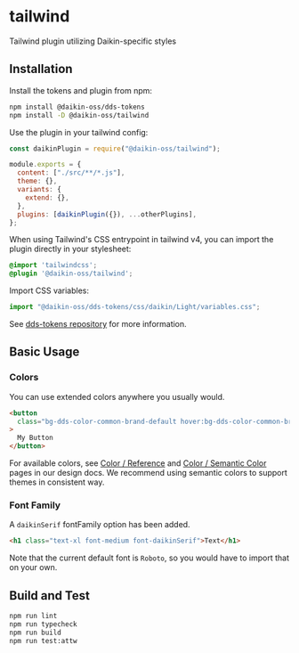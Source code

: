 # tailwind

Tailwind plugin utilizing Daikin-specific styles

## Installation

Install the tokens and plugin from npm:

```sh
npm install @daikin-oss/dds-tokens
npm install -D @daikin-oss/tailwind
```

Use the plugin in your tailwind config:

```js
const daikinPlugin = require("@daikin-oss/tailwind");

module.exports = {
  content: ["./src/**/*.js"],
  theme: {},
  variants: {
    extend: {},
  },
  plugins: [daikinPlugin({}), ...otherPlugins],
};
```

When using Tailwind's CSS entrypoint in tailwind v4, you can import the plugin directly in your stylesheet:

```css
@import 'tailwindcss';
@plugin '@daikin-oss/tailwind';
```

Import CSS variables:

```js
import "@daikin-oss/dds-tokens/css/daikin/Light/variables.css";
```

See [dds-tokens repository](https://github.com/dsv-rp/dds-tokens?tab=readme-ov-file#readme) for more information.

## Basic Usage

### Colors

You can use extended colors anywhere you usually would.

```html
<button
  class="bg-dds-color-common-brand-default hover:bg-dds-color-common-brand-hover"
>
  My Button
</button>
```

For available colors, see [Color / Reference](https://www.daikindesign.com/6e2dc43d7/p/161b86-reference) and [Color / Semantic Color](https://www.daikindesign.com/6e2dc43d7/p/01c238-semantic-color) pages in our design docs.
We recommend using semantic colors to support themes in consistent way.

### Font Family

A `daikinSerif` fontFamily option has been added.

```html
<h1 class="text-xl font-medium font-daikinSerif">Text</h1>
```

Note that the current default font is `Roboto`, so you would have to import that on your own.

## Build and Test

```sh
npm run lint
npm run typecheck
npm run build
npm run test:attw
```

